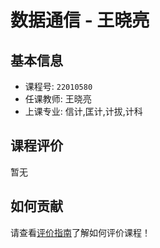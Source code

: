 # 数据通信 - 王晓亮

## 基本信息

- 课程号: `22010580`
- 任课教师: 王晓亮
- 上课专业: 信计,匡计,计拔,计科

## 课程评价

暂无

## 如何贡献

请查看[评价指南](../how-to-comment.md)了解如何评价课程！
